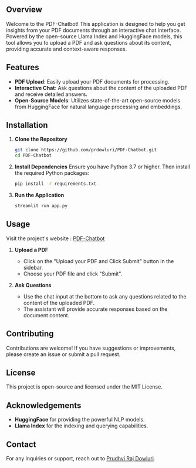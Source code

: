 ## Overview
Welcome to the PDF-Chatbot! This application is designed to help you get insights from your PDF documents through an interactive chat interface. Powered by the open-source Llama Index and HuggingFace models, this tool allows you to upload a PDF and ask questions about its content, providing accurate and context-aware responses.

## Features
- **PDF Upload**: Easily upload your PDF documents for processing.
- **Interactive Chat**: Ask questions about the content of the uploaded PDF and receive detailed answers.
- **Open-Source Models**: Utilizes state-of-the-art open-source models from HuggingFace for natural language processing and embeddings.

## Installation

1. **Clone the Repository**
   ```sh
   git clone https://github.com/prdowluri/PDF-Chatbot.git
   cd PDF-Chatbot
   ```

2. **Install Dependencies**
   Ensure you have Python 3.7 or higher. Then install the required Python packages:
   ```sh
   pip install -r requirements.txt
   ```

3. **Run the Application**
   ```sh
   streamlit run app.py
   ```

## Usage

Visit the project's website : [PDF-Chatbot](/https://huggingface.co/spaces/prudhvirajdowluri/PDF-Chatbot)

1. **Upload a PDF**
   - Click on the "Upload your PDF and Click Submit" button in the sidebar.
   - Choose your PDF file and click "Submit".

2. **Ask Questions**
   - Use the chat input at the bottom to ask any questions related to the content of the uploaded PDF.
   - The assistant will provide accurate responses based on the document content.

## Contributing
Contributions are welcome! If you have suggestions or improvements, please create an issue or submit a pull request.

## License
This project is open-source and licensed under the MIT License.

## Acknowledgements
- **HuggingFace** for providing the powerful NLP models.
- **Llama Index** for the indexing and querying capabilities.

## Contact
For any inquiries or support, reach out to [Prudhvi Raj Dowluri](https://www.linkedin.com/in/prudhvi-raj-dowluri-412616221/).
